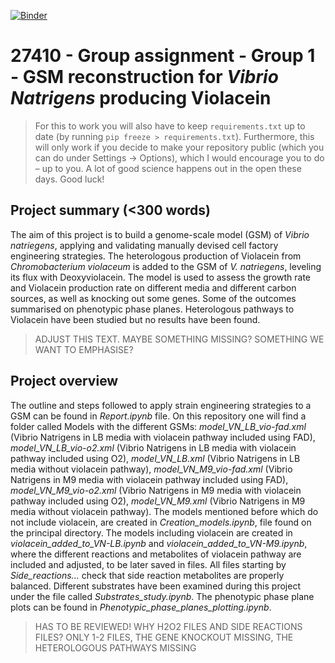 [![Binder](https://mybinder.org/badge_logo.svg)](https://mybinder.org/v2/gh/27410/group-assignment-2021-group_1_vibrio_natriegens_2021/main)

# 27410 - Group assignment - Group 1 - GSM reconstruction for *Vibrio Natrigens* producing Violacein

> For this to work you will also have to keep `requirements.txt` up to date (by running `pip freeze > requirements.txt`).
> Furthermore, this will only work if you decide to make your repository public (which you can do under Settings -> Options),
> which I would encourage you to do – up to you. A lot of good science happens out in the open these days.
> Good luck!

## Project summary (<300 words)
The aim of this project is to build a genome-scale model (GSM) of *Vibrio natriegens*, applying and validating manually devised cell factory engineering strategies. The heterologous production of Violacein from *Chromobacterium violaceum* is added to the GSM of *V. natriegens*, leveling its flux with Deoxyviolacein.  The model is used to assess the growth rate and Violacein production rate on different media and different carbon sources, as well as knocking out some genes. Some of the outcomes summarised on phenotypic phase planes. Heterologous pathways to Violacein have been studied but no results have been found.


>ADJUST THIS TEXT. MAYBE SOMETHING MISSING? SOMETHING WE WANT TO EMPHASISE?

## Project overview
The outline and steps followed to apply strain engineering strategies to a GSM can be found in *Report.ipynb* file. 
On this repository one will find a folder called Models with the different GSMs: *model_VN_LB_vio-fad.xml* (Vibrio Natrigens in LB media with violacein pathway included using FAD), *model_VN_LB_vio-o2.xml* (Vibrio Natrigens in LB media with violacein pathway included using O2), *model_VN_LB.xml* (Vibrio Natrigens in LB media without violacein pathway), *model_VN_M9_vio-fad.xml* (Vibrio Natrigens in M9 media with violacein pathway included using FAD), *model_VN_M9_vio-o2.xml* (Vibrio Natrigens in M9 media with violacein pathway included using O2), *model_VN_M9.xml* (Vibrio Natrigens in M9 media without violacein pathway).
The models mentioned before which do not include violacein, are created in *Creation_models.ipynb*, file found on the principal directory. The models including violacein are created in *violacein_added_to_VN-LB.ipynb* and *violacein_added_to_VN-M9.ipynb*, where the different reactions and metabolites of violacein pathway are included and adjusted, to be later saved in files. 
All files starting by *Side_reactions...* check that side reaction metabolites are properly balanced. 
Different substrates have been examined during this project under the file called *Substrates_study.ipynb*.
The phenotypic phase plane plots can be found in *Phenotypic_phase_planes_plotting.ipynb*.

>HAS TO BE REVIEWED! WHY H2O2 FILES AND SIDE REACTIONS FILES? ONLY 1-2 FILES, THE GENE KNOCKOUT MISSING, THE HETEROLOGOUS PATHWAYS MISSING
